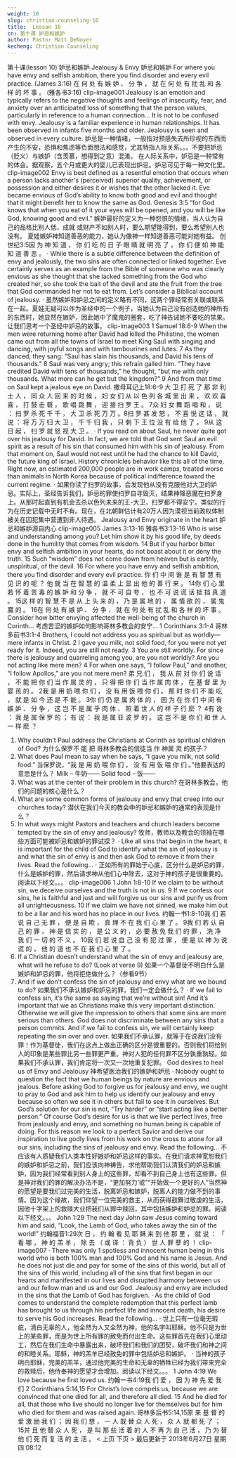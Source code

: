 ```yaml
---
weight: 10
slug: christian-counseling-10
title:  Lesson 10
cn: 第十课 妒忌和嫉妒
author: Pastor Matt DeNoyer
kecheng: Christian Counseling
---
```


第十课(lesson 10) 妒忌和嫉妒
Jealousy & Envy
妒忌和嫉妒
For where you have envy and selfish ambition, there you find disorder and every evil practice. (James 3:16)
在 何 处 有 嫉 妒 、 分 争 ， 就 在 何 处 有 扰 乱 和 各 样 的 坏 事 。
(雅各书3:16)
clip-image001
Jealousy is an emotion and typically refers to the negative thoughts and feelings of insecurity, fear, and anxiety over an anticipated loss of something that the person values, particularly in reference to a human connection… It is not to be confused with envy.
Jealousy is a familiar experience in human relationships. It has been observed in infants five months and older.  Jealousy is seen and observed in every culture.
妒忌是一种情绪，一般指对预感失去所珍视的东西而产生的不安，恐惧和焦虑等负面想法和感觉，尤其特指人际关系。。。不要把妒忌 （贬义）与嫉妒（含羡慕，想得到之意）混淆。
在人际关系中，妒忌是一种常有的体会。据观察，五个月或更大的婴儿已表现出妒忌。妒忌可见于每一种文化里。
clip-image002
Envy is best defined as a resentful emotion that occurs when a person lacks another's (perceived) superior quality, achievement, or possession and either desires it or wishes that the other lacked it.
Eve became envious of God’s ability to know both good and evil and thought that it might benefit her to know the same as God.
Genesis 3:5 “for God knows that when you eat of it your eyes will be opened, and you will be like God, knowing good and evil.”
嫉妒最好的定义为一种怨恨的情绪，当人认为自己的品格比别人低，成就 或财产不如别人时，要么期望能得到，要么希望别人也没有。
夏娃嫉妒神知道善恶的能力，她认为像神一样知道善恶可能对她有益。
创世纪3:5因 为 神 知 道 ， 你 们 吃 的 日 子 眼 睛 就 明 亮 了 ， 你 们 便 如 神 能 知 道 善 恶 。
· While there is a subtle difference between the definition of envy and jealously, the two sins are often connected or linked together. Eve certainly serves as an example from the Bible of someone who was clearly envious as she thought that she lacked something from the God who created her, so she took the bait of the devil and ate the fruit from the tree that God commanded her not to eat from. Let’s consider a Biblical account of jealousy.
· 虽然嫉妒和妒忌之间的定义略有不同，这两个罪经常有关联或联系在一起。夏娃无疑可以作为圣经中的一个例子，当她认为自己没有创造她的神所有的东西时，她显然在嫉妒，因此她中了魔鬼的圈套，吃了神告诫她不要吃的禁果。让我们思考一个圣经中妒忌的故事。
clip-image003
1 Samuel 18:6-9
When the men were returning home after David had killed the Philistine, the women came out from all the towns of Israel to meet King Saul with singing and dancing, with joyful songs and with tambourines and lutes. 7 As they danced, they sang:
   “Saul has slain his thousands,
   and David his tens of thousands.”
8 Saul was very angry; this refrain galled him. “They have credited David with tens of thousands,” he thought, “but me with only thousands. What more can he get but the kingdom?” 9 And from that time on Saul kept a jealous eye on David.
撒母耳记上18:6-9
大 卫 打 死 了 那 非 利 士 人 ， 同 众 人 回 来 的 时 候 ， 妇 女 们 从 以 色 列 各 城 里 出 来 ， 欢 欢 喜 喜 ， 打 鼓 击 磬 ， 歌 唱 跳 舞 ， 迎 接 扫 罗 王 。 7众 妇 女 舞 蹈 唱 和 ， 说 ： 扫 罗 杀 死 千 千 ， 大 卫 杀 死 万 万 。8扫 罗 甚 发 怒 ， 不 喜 悦 这 话 ， 就 说 ： 将 万 万 归 大 卫 ， 千 千 归 我 ， 只 剩 下 王 位 没 有 给 他 了 。 9从 这 日 起 ， 扫 罗 就 怒 视 大 卫 。
· If you read on about Saul, he never quite got over his jealousy for David. In fact, we are told that God sent Saul an evil spirit as a result of his sin that consumed him with his sin of jealousy. From that moment on, Saul would not rest until he had the chance to kill David, the future king of Israel. History chronicles behavior like this all of the time. Right now, an estimated 200,000 people are in work camps, treated worse than animals in North Korea because of political indifference toward the current regime.
· 如果你读了扫罗的故事，会发现他从没有克服他对大卫的妒忌。实际上，圣经告诉我们，妒忌的罪使扫罗自寻毁灭，结果神降恶魔在扫罗身上。从那时起直到有机会去杀以色列未来的王-大卫，扫罗都不得安宁。类似的行为在历史记载中无时不有。现在，在北朝鲜估计有20万人因为漠视当前政权体制被关在囚犯集中营遭到非人待遇。
Jealousy and Envy originate in the heart
妒忌和嫉妒源自内心
clip-image005
James 3:13-16
雅各书3:13-16
Who is wise and understanding among you? Let him show it by his good life, by deeds done in the humility that comes from wisdom. 14 But if you harbor bitter envy and selfish ambition in your hearts, do not boast about it or deny the truth. 15 Such “wisdom” does not come down from heaven but is earthly, unspiritual, of the devil. 16 For where you have envy and selfish ambition, there you find disorder and every evil practice.
你 们 中 间 谁 是 有 智 慧 有 见 识 的 呢 ？ 他 就 当 在 智 慧 的 温 柔 上 显 出 他 的 善 行 来 。 14你 们 心 里 若 怀 着 苦 毒 的 嫉 妒 和 分 争 ， 就 不 可 自 夸 ， 也 不 可 说 谎 话 抵 挡 真 道 。 15这 样 的 智 慧 不 是 从 上 头 来 的 ， 乃 是 属 地 的 ， 属 情 欲 的 ， 属 鬼 魔 的 。 16在 何 处 有 嫉 妒 、 分 争 ， 就 在 何 处 有 扰 乱 和 各 样 的 坏 事 。
Consider how bitter envying affected the well-being of the church in Corinth…
考虑苦涩的嫉妒如何影响哥林多教会的安宁…
1 Corinthians 3:1-4
哥林多前书3:1-4
Brothers, I could not address you as spiritual but as worldly—mere infants in Christ. 2 I gave you milk, not solid food, for you were not yet ready for it. Indeed, you are still not ready. 3 You are still worldly. For since there is jealousy and quarreling among you, are you not worldly? Are you not acting like mere men? 4 For when one says, “I follow Paul,” and another, “I follow Apollos,” are you not mere men?
弟 兄 们 ， 我 从 前 对 你 们 说 话 ， 不 能 把 你 们 当 作 属 灵 的 ， 只 得 把 你 们 当 作 属 肉 体 ， 在 基 督 里 为 婴 孩 的 。 2我 是 用 奶 喂 你 们 ， 没 有 用 饭 喂 你 们 。 那 时 你 们 不 能 吃 ， 就 是 如 今 还 是 不 能 。 3你 们 仍 是 属 肉 体 的 ， 因 为 在 你 们 中 间 有 嫉 妒 、 分 争 ， 这 岂 不 是 属 乎 肉 体 、 照 着 世 人 的 样 子 行 麽 ？ 4有 说 ： 我 是 属 保 罗 的 ； 有 说 ： 我 是 属 亚 波 罗 的 。 这 岂 不 是 你 们 和 世 人 一 样 麽 ？
1. Why couldn’t Paul address the Christians at Corinth as spiritual children of God?
为什么保罗不 能 把 哥林多教会的信徒当 作 神属 灵 的孩子？
2. What does Paul mean to say when he says, “I gave you milk, not solid food.”
当保罗说，“我 是 用 奶 喂 你 们 ， 没 有 用 饭 喂 你 们 。”他要表达的意思是什么？
Milk –
牛奶——
Solid food –
饭——
3. What was at the center of their problem in this church?
在哥林多教会，他们的问题的核心是什么？
4. What are some common forms of jealousy and envy that creep into our churches today?
潜伏在我们今天的教会中的妒忌和嫉妒的通常的表现是什么？
5. In what ways might Pastors and teachers and church leaders become tempted by the sin of envy and jealousy?
牧师，教师以及教会的领袖在哪些方面可能被妒忌和嫉妒的罪试探？
· Like all sins that begin in the heart, it is important for the child of God to identify what the sin of jealousy is and what the sin of envy is and then ask God to remove it from their lives. Read the following…
· 正如所有的罪始于心底，区分什么是妒忌的罪，什么是嫉妒的罪，然后请求神从他们心中除去，这对于神的孩子是很重要的。阅读以下经文。。。
clip-image006
1 John 1:8-10
If we claim to be without sin, we deceive ourselves and the truth is not in us. 9 If we confess our sins, he is faithful and just and will forgive us our sins and purify us from all unrighteousness. 10 If we claim we have not sinned, we make him out to be a liar and his word has no place in our lives.
约翰一书1:8-10我 们 若 说 自 己 无 罪 ， 便 是 自 欺 ， 真 理 不 在 我 们 心 里 了 。 9我 们 若 认 自 己 的 罪 ， 神 是 信 实 的 ， 是 公 义 的 ， 必 要 赦 免 我 们 的 罪 ， 洗 净 我 们 一 切 的 不 义 。 10我 们 若 说 自 己 没 有 犯 过 罪 ， 便 是 以 神 为 说 谎 的 ， 他 的 道 也 不 在 我 们 心 里 了 。
1. If a Christian doesn’t understand what the sin of envy and jealousy are, what will he refuse to do? (Look at verse 9)
如果一个基督徒不明白什么是嫉妒和妒忌的罪，他将拒绝做什么？（参看9节）
2. And if we don’t confess the sin of jealousy and envy what are we bound to do?
如果我们不承认嫉妒和妒忌的罪，我们一定会做什么？
· If we fail to confess sin, it’s the same as saying that we’re without sin! And it’s important that we as Christians make this very important distinction. Otherwise we will give the impression to others that some sins are more serious than others. God does not discriminate between any sins that a person commits. And if we fail to confess sin, we will certainly keep repeating the sin over and over.
如果我们不承认罪，就等于在说我们没有罪！作为基督徒，我们在这点上做出正确的区分是很重要的。否则我们将给别人的印象是某些罪比另一些罪更严重。神对人犯的任何罪不区分孰重孰轻。如果我们不承认罪，我们肯定将一次又一次地重复犯罪。
God desires to heal us of Envy and Jealousy
神希望医治我们的嫉妒和妒忌
· Nobody ought to question the fact that we human beings by nature are envious and jealous. Before asking God to forgive us for jealousy and envy, we ought to pray to God and ask him to help us identify our jealousy and envy because so often we see it in others but fail to see it in ourselves. But God’s solution for our sin is not, “Try harder” or “start acting like a better person.” Of course God’s desire for us is that we live perfect lives, free from jealously and envy, and something no human being is capable of doing. For this reason we look to a perfect Savior and derive our inspiration to live godly lives from his work on the cross to atone for all our sins, including the sins of jealousy and envy. Read the following…
不应该有人质疑我们人类本性好嫉妒和妒忌这样的事实。在我们请求神宽恕我们的嫉妒和妒忌之前，我们应该向神祷告，求他帮助我们认清我们的妒忌和嫉妒，因为我们经常看到别人身上的这些罪，却看不到自己身上也有这些罪。但是神对我们的罪的解决办法不是，“更加努力’或”“开始做一个更好的人”当然神的愿望是要我们过完美的生活，脱离妒忌和嫉妒，脱离人的能力做不到的事情。因为这个缘故，我们仰望一位完美的救主，从而获得鼓舞过敬虔的生活，因他十字架上的救赎大业把我们从罪中赎回，其中包括嫉妒和妒忌的罪。阅读以下经文。。。
John 1:29 The next day John saw Jesus coming toward him and said, “Look, the Lamb of God, who takes away the sin of the world!”
约翰福音1:29次 日 ， 约 翰 看 见 耶 稣 来 到 他 那 里 ， 就 说 ： 「 看 哪 ， 神 的 羔 羊 ， 除 去 （ 或 译 ： 背 负 ） 世 人 罪 孽 的 ！
clip-image007
· There was only 1 spotless and innocent human being in this world who is both 100% man and 100% God and his name is Jesus. And he does not just die and pay for some of the sins of this world, but all of the sins of this world, including all of the sins that first began in our hearts and manifested in our lives and disrupted harmony between us and our fellow man and us and our God. Jealousy and envy are included in the sins that the Lamb of God has forgiven.
· As the child of God comes to understand the complete redemption that this perfect lamb has brought to us through his perfect life and innocent death, his desire to serve his God increases. Read the following…
· 世上只有一位毫无瑕疵，清白无辜的人，他全然为人又全然为神，他的名字叫耶稣。他不只是为世上的某些罪，而是为世上所有罪的赦免而付出生命。这些罪首先在我们心里动工，然后在我们生命中暴露出来，破坏我们和我们的团契，破坏我们和神之间的和睦关系。耶稣，神的羔羊已经赦免的罪中包括妒忌和嫉妒。
· 当神的孩子明白耶稣，完美的羔羊，通过他完美的生命和无辜的牺牲已经为我们带来完全的救赎后，他侍奉神的愿望才会增加。阅读以下经文。。。
1 John 4:19 We love because he first loved us.
约翰一书4:19我 们 爱 ， 因 为 神 先 爱 我 们
2 Corinthians 5:14,15 For Christ’s love compels us, because we are convinced that one died for all, and therefore all died. 15 And he died for all, that those who live should no longer live for themselves but for him who died for them and was raised again.
哥林多后书5:14,15原 来 基 督 的 爱 激 励 我 们 ； 因 我 们 想 ， 一 人 既 替 众 人 死 ， 众 人 就 都 死 了 ； 15并 且 他 替 众 人 死 ， 是 叫 那 些 活 着 的 人 不 再 为 自 己 活 ， 乃 为 替 他 们 死 而 复 活 的 主 活 。
< 上页
下页 >
最后更新于 2013年6月27日 星期四 08:12
